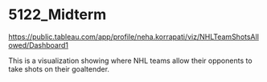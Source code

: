 # 5122_Midterm

https://public.tableau.com/app/profile/neha.korrapati/viz/NHLTeamShotsAllowed/Dashboard1

This is a visualization showing where NHL teams allow their opponents to take shots on their goaltender.
